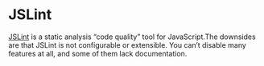# JSLint

[JSLint](http://www.jslint.com/) is a static analysis “code quality” tool for JavaScript.The downsides are that JSLint is not configurable or extensible. You can’t disable many features at all, and some of them lack documentation.
